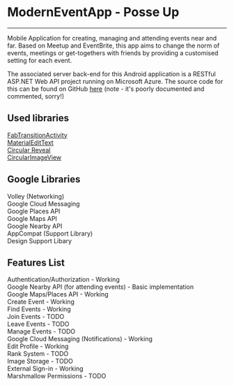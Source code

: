 # ModernEventApp - Posse Up
-----------
Mobile Application for creating, managing and attending events near and far. Based on Meetup and EventBrite, 
this app aims to change the norm of events, meetings or get-togethers with friends by providing a customised setting 
for each event.

The associated server back-end for this Android application is a RESTful ASP.NET Web API project running on Microsoft Azure.
The source code for this can be found on GitHub [here](https://github.com/DarkNormal/PosseNetAPIApp) (note - it's poorly documented and commented, sorry!)



Used libraries
-----------
[FabTransitionActivity](https://github.com/coyarzun89/FabTransitionActivity)<br>
[MaterialEditText](https://github.com/rengwuxian/MaterialEditText)<br>
[Circular Reveal](https://github.com/ozodrukh/CircularReveal)<br>
[CircularImageView](https://github.com/lopspower/CircularImageView)<br>

Google Libraries
-----------
Volley (Networking)<br>
Google Cloud Messaging<br>
Google Places API<br>
Google Maps API<br>
Google Nearby API<br>
AppCompat (Support Library)<br>
Design Support Libary<br>

Features List
-----------
Authentication/Authorization - Working <br>
Google Nearby API (for attending events) - Basic implementation <br>
Google Maps/Places API - Working <br>
Create Event - Working <br>
Find Events - Working <br>
Join Events - TODO <br>
Leave Events - TODO <br>
Manage Events - TODO <br>
Google Cloud Messaging (Notifications) - Working <br>
Edit Profile - Working <br>
Rank System - TODO <br>
Image Storage - TODO <br>
External Sign-in - Working <br>
Marshmallow Permissions - TODO <br>


